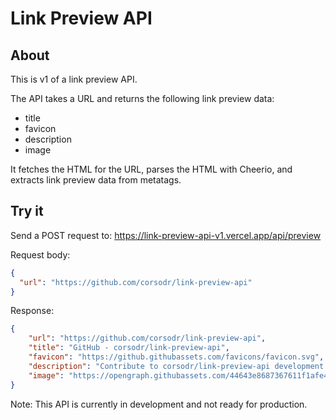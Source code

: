 # Link Preview API 

## About 

This is v1 of a link preview API. 

The API takes a URL and returns the following link preview data:
- title
- favicon
- description 
- image 

It fetches the HTML for the URL, parses the HTML with Cheerio, and extracts link preview data from metatags.


## Try it 
Send a POST request to: 
https://link-preview-api-v1.vercel.app/api/preview 

Request body:
```json
{
  "url": "https://github.com/corsodr/link-preview-api"
}
```

Response: 
```json 
{
    "url": "https://github.com/corsodr/link-preview-api",
    "title": "GitHub - corsodr/link-preview-api",
    "favicon": "https://github.githubassets.com/favicons/favicon.svg",
    "description": "Contribute to corsodr/link-preview-api development by creating an account on GitHub.",
    "image": "https://opengraph.githubassets.com/44643e8687367611f1afe4c53673569ae53731e40b5ae0dc55f6cf78cc6a8e86/corsodr/link-preview-api"
}
```

Note: This API is currently in development and not ready for production. 
